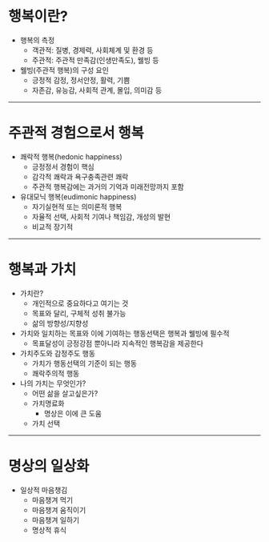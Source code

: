 # 행복이란?
- 행복의 측정
	- 객관적: 질병, 경제력, 사회체계 및 환경 등
	- 주관적: 주관적 만족감(인생만족도), 웰빙 등
- 웰빙(주관적 행복)의 구성 요인
	- 긍정적 감정, 정서안정, 활력, 기쁨
	- 자존감, 유능감, 사회적 관계, 몰입, 의미감 등

---
# 주관적 경험으로서 행복
- 쾌락적 행복(hedonic happiness)
	- 긍정정서 경험이 핵심
	- 감각적 쾌락과 욕구충족관련 쾌락
	- 주관적 행복감에는 과거의 기억과 미래전망까지 포함
- 유대모닉 행복(eudimonic happiness)
	- 자기실현적 또는 의미론적 행복
	- 자율적 선택, 사회적 기여나 책임감, 개성의 발현
	- 비교적 장기적

---
# 행복과 가치
- 가치란?
	- 개인적으로 중요하다고 여기는 것
	- 목표와 달리, 구체적 성취 불가능
	- 삶의 방향성/지향성
- 가치와 일치하는 목표와 이에 기여하는 행동선택은 행복과 웰빙에 필수적
	- 목표달성이 긍정강점 뿐아니라 지속적인 행복감을 제공한다
- 가치주도와 감정주도 행동
	- 가치가 행동선택의 기준이 되는 행동
	- 쾌락주의적 행동
- 나의 가치는 무엇인가?
	- 어떤 삶을 살고싶은가?
	- 가치명료화
		- 명상은 이에 큰 도움
	- 가치 선택

---
# 명상의 일상화
- 일상적 마음챙김
	- 마음챙겨 먹기
	- 마음챙겨 움직이기
	- 마음챙겨 일하기
	- 명상적 휴식

